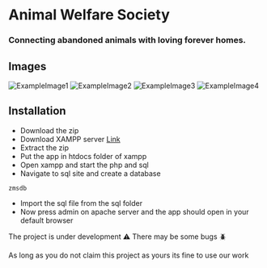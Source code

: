 # Animal Welfare Society

### Connecting abandoned animals with loving forever homes.
## Images
![ExampleImage1](./images/screenshots/thorium_swSAAAYkuI.png)
![ExampleImage2](./images/screenshots/thorium_YKM9vD4EIy.png)
![ExampleImage3](./images/screenshots/thorium_8bF83fB8aN.png)
![ExampleImage4](./images/screenshots/thorium_V0zK0M7acy.png)

## Installation 
- Download the zip
- Download XAMPP server [Link](https://www.apachefriends.org/)
- Extract the zip 
- Put the app in htdocs folder of xampp 
- Open xampp and start the php and sql 
- Navigate to sql site and create a database 
```
zmsdb
```
- Import the sql file from the sql folder 
- Now press admin on apache server and the app should open in your default browser

The project is under development ⚠️
There may be some bugs 🪲

As long as you do not claim this project as yours its fine to use our work
